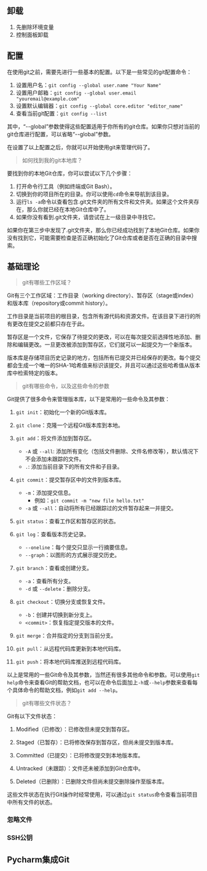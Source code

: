 ## 卸载

1. 先删除环境变量
2. 控制面板卸载

## 配置

在使用git之前，需要先进行一些基本的配置。以下是一些常见的git配置命令：

1. 设置用户名：`git config --global user.name "Your Name"`
2. 设置用户邮箱：`git config --global user.email "youremail@example.com"`
3. 设置默认编辑器：`git config --global core.editor "editor_name"`
4. 查看当前git配置：`git config --list`

其中，“--global”参数使得这些配置适用于你所有的git仓库。如果你只想对当前的git仓库进行配置，可以省略“--global”参数。

在设置了以上配置之后，你就可以开始使用git来管理代码了。

> 如何找到我的git本地库？

要找到你的本地Git仓库，你可以尝试以下几个步骤：

1. 打开命令行工具（例如终端或Git Bash）。
2. 切换到你的项目所在的目录。你可以使用`cd`命令来导航到该目录。
3. 运行`ls -a`命令以查看包含.git文件夹的所有文件和文件夹。如果这个文件夹存在，那么你就已经在本地Git仓库中了。
4. 如果你没有看到.git文件夹，请尝试在上一级目录中寻找它。

如果你在第三步中发现了.git文件夹，那么你已经成功找到了本地Git仓库。如果你没有找到它，可能需要检查是否正确初始化了Git仓库或者是否在正确的目录中搜索。

## 基础理论

> git有哪些工作区域？

Git有三个工作区域：工作目录（working directory）、暂存区（stage或index）和版本库（repository或commit history）。 

工作目录是当前项目的根目录，包含所有源代码和资源文件。在该目录下进行的所有更改在提交之前都只存在于此。

暂存区是一个文件，它保存了待提交的更改，可以在每次提交前选择性地添加、删除和编辑更改。一旦更改被添加到暂存区，它们就可以一起提交为一个新版本。

版本库是存储项目历史记录的地方，包括所有已提交并已经保存的更改。每个提交都会生成一个唯一的SHA-1哈希值来标识该提交，并且可以通过这些哈希值从版本库中检索特定的版本。

> git有哪些命令，以及这些命令的参数

Git提供了很多命令来管理版本库，以下是常用的一些命令及其参数：

1. `git init`：初始化一个新的Git版本库。
2. `git clone`：克隆一个远程Git版本库到本地。
3. `git add`：将文件添加到暂存区。

   * `-A` 或 `--all`: 添加所有变化（包括文件删除、文件名修改等），默认情况下不会添加未跟踪的文件。
   * `.`: 添加当前目录下的所有文件和子目录。
4. `git commit`：提交暂存区中的文件到版本库。

   * `-m`：添加提交信息。
     * 例如：`git commit -m "new file hello.txt"`
   * `-a` 或 `--all`：自动将所有已经跟踪过的文件暂存起来一并提交。
5. `git status`：查看工作区和暂存区的状态。
6. `git log`：查看版本历史记录。
   * `--oneline`：每个提交只显示一行摘要信息。
   * `--graph`：以图形的方式展示提交历史。
7. `git branch`：查看或创建分支。

   * `-a`：查看所有分支。
   * `-d` 或 `--delete`：删除分支。
8. `git checkout`：切换分支或恢复文件。

   * `-b`：创建并切换到新分支上。
   * `<commit>`：恢复指定提交版本的文件。
9. `git merge`：合并指定的分支到当前分支。
10. `git pull`：从远程代码库更新到本地代码库。
11. `git push`：将本地代码库推送到远程代码库。

以上是常用的一些Git命令及其参数，当然还有很多其他命令和参数。可以使用`git help`命令来查看Git的帮助文档，也可以在命令后面加上`-h`或`--help`参数来查看每个具体命令的帮助文档，例如`git add --help`。

> git有哪些文件状态？

Git有以下文件状态：

1. Modified（已修改）：已修改但未提交到暂存区。

2. Staged（已暂存）：已将修改保存到暂存区，但尚未提交到版本库。

3. Committed（已提交）：已将修改提交到本地版本库。

4. Untracked（未跟踪）：文件还未被添加到Git仓库中。

5. Deleted（已删除）：已删除文件但尚未提交删除操作至版本库。

这些文件状态在执行Git操作时经常使用，可以通过`git status`命令查看当前项目中所有文件的状态。

### 忽略文件

### SSH公钥

## Pycharm集成Git

